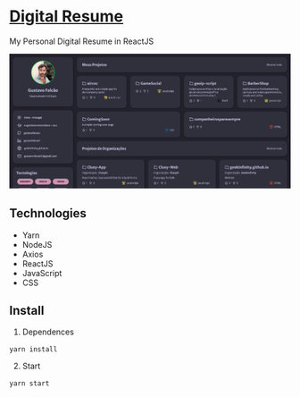 # <a href="https://gustavofalcao.pt/digitalresume/">Digital Resume</a>

My Personal Digital Resume in ReactJS

<div align="center">
  <img src="public/screenshots/home.png" alt="Home Web Page">
</div>


## Technologies

* Yarn
* NodeJS
* Axios
* ReactJS
* JavaScript
* CSS

## Install

  1. Dependences
  
    yarn install
    
  2. Start
  
    yarn start
